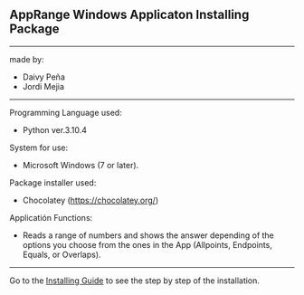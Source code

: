 **AppRange Windows Applicaton Installing Package**
---
---
made by:
- Daivy Peña
- Jordi Mejia
---
Programming Language used:
- Python ver.3.10.4

System for use:
- Microsoft Windows (7 or later).

Package installer used:
- Chocolatey (https://chocolatey.org/)

Applicatión Functions:

- Reads a range of numbers and shows the answer depending of the options you choose from the ones in the App (Allpoints, Endpoints, Equals, or Overlaps).

***
Go to the [Installing Guide](Docs/Installing_Guide.md) to see the step by step of the installation.